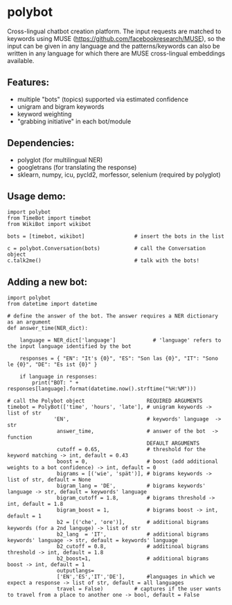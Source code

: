 # polybot
Cross-lingual chatbot creation platform. The input requests are matched to keywords using MUSE (https://github.com/facebookresearch/MUSE), so the input can be given in any language and the patterns/keywords can also be written in any language for which there are MUSE cross-lingual embeddings available.

## Features:
* multiple "bots" (topics) supported via estimated confidence
* unigram and bigram keywords
* keyword weighting
* "grabbing initiative" in each bot/module

## Dependencies:
* polyglot (for multilingual NER)
* googletrans (for translating the response)
* sklearn, numpy, icu, pycld2, morfessor, selenium (required by polyglot)


## Usage demo:
    import polybot
    from TimeBot import timebot
    from WikiBot import wikibot
    
    bots = [timebot, wikibot]                # insert the bots in the list 
    
    c = polybot.Conversation(bots)           # call the Conversation object
    c.talk2me()                              # talk with the bots!



## Adding a new bot:
    import polybot
    from datetime import datetime
    
    # define the answer of the bot. The answer requires a NER dictionary as an argument
    def answer_time(NER_dict):
    
        language = NER_dict['language']            # 'language' refers to the input language identified by the bot
        
        responses = { "EN": "It's {0}", "ES": "Son las {0}", "IT": "Sono le {0}", "DE": "Es ist {0}" }
        
        if language in responses:
            print("BOT: " + responses[language].format(datetime.now().strftime("%H:%M")))        
    
    # call the Polybot object                    REQUIRED ARGUMENTS
    timebot = PolyBot(['time', 'hours', 'late'], # unigram keywords -> list of str
                   'EN',                         # keywords' language  -> str
                    answer_time,                 # answer of the bot  -> function
                                                 DEFAULT ARGUMENTS
                    cutoff = 0.65,               # threshold for the keyword matching -> int, default = 0.43
                    boost = 0,                   # boost (add additional weights to a bot confidence) -> int, default = 0
                    bigrams = [('wie', 'spät')], # bigrams keywords -> list of str, default = None
                    bigram_lang = 'DE',          # bigrams keywords' language -> str, default = keywords' language
                    bigram_cutoff = 1.8,         # bigrams threshold -> int, default = 1.8
                    bigram_boost = 1,            # bigrams boost -> int, default = 1
                    b2 = [('che', 'ore')],       # additional bigrams keywords (for a 2nd languge) -> list of str
                    b2_lang  = 'IT',             # additional bigrams keywords' language -> str, default = keywords' language
                    b2_cutoff = 0.8,             # additinoal bigrams threshold -> int, default = 1.8   
                    b2_boost=1,                  # additional bigrams boost -> int, default = 1
                    outputlangs= 
                    ['EN','ES','IT','DE'],       #languages in which we expect a response -> list of str, default = all languages
                    travel = False)          # captures if the user wants to travel from a place to another one -> bool, default = False  
                    
